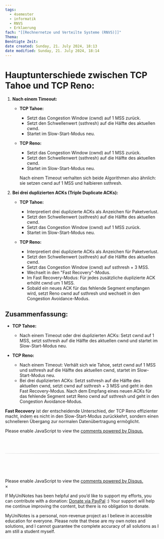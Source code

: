 ```yaml
---
tags:
  - 4semester
  - informatik
  - RNVS
  - Erklaerung
fach: "[[Rechnernetze und Verteilte Systeme (RNVS)]]"
Thema:
Benötigte Zeit:
date created: Sunday, 21. July 2024, 18:13
date modified: Sunday, 21. July 2024, 18:14
---
```


# Hauptunterschiede zwischen TCP Tahoe und TCP Reno:

1. **Nach einem Timeout:**

   - **TCP Tahoe:**

     - Setzt das Congestion Window (cwnd) auf 1 MSS zurück.
     - Setzt den Schwellenwert (ssthresh) auf die Hälfte des aktuellen cwnd.
     - Startet im Slow-Start-Modus neu.

   - **TCP Reno:**

     - Setzt das Congestion Window (cwnd) auf 1 MSS zurück.
     - Setzt den Schwellenwert (ssthresh) auf die Hälfte des aktuellen cwnd.
     - Startet im Slow-Start-Modus neu.

     Nach einem Timeout verhalten sich beide Algorithmen also ähnlich: sie setzen cwnd auf 1 MSS und halbieren ssthresh.

2. **Bei drei duplizierten ACKs (Triple Duplicate ACKs):**

   - **TCP Tahoe:**

     - Interpretiert drei duplizierte ACKs als Anzeichen für Paketverlust.
     - Setzt den Schwellenwert (ssthresh) auf die Hälfte des aktuellen cwnd.
     - Setzt das Congestion Window (cwnd) auf 1 MSS zurück.
     - Startet im Slow-Start-Modus neu.

   - **TCP Reno:**
     - Interpretiert drei duplizierte ACKs als Anzeichen für Paketverlust.
     - Setzt den Schwellenwert (ssthresh) auf die Hälfte des aktuellen cwnd.
     - Setzt das Congestion Window (cwnd) auf ssthresh + 3 MSS.
     - Wechselt in den "Fast Recovery"-Modus.
     - Im Fast Recovery-Modus: Für jedes zusätzliche duplizierte ACK erhöht cwnd um 1 MSS.
     - Sobald ein neues ACK für das fehlende Segment empfangen wird, setzt Reno cwnd auf ssthresh und wechselt in den Congestion Avoidance-Modus.

## Zusammenfassung:

- **TCP Tahoe:**

  - Nach einem Timeout oder drei duplizierten ACKs: Setzt cwnd auf 1 MSS, setzt ssthresh auf die Hälfte des aktuellen cwnd und startet im Slow-Start-Modus neu.

- **TCP Reno:**
  - Nach einem Timeout: Verhält sich wie Tahoe, setzt cwnd auf 1 MSS und ssthresh auf die Hälfte des aktuellen cwnd, startet im Slow-Start-Modus neu.
  - Bei drei duplizierten ACKs: Setzt ssthresh auf die Hälfte des aktuellen cwnd, setzt cwnd auf ssthresh + 3 MSS und geht in den Fast Recovery-Modus. Nach dem Empfang eines neuen ACKs für das fehlende Segment setzt Reno cwnd auf ssthresh und geht in den Congestion Avoidance-Modus.

**Fast Recovery** ist der entscheidende Unterschied, der TCP Reno effizienter macht, indem es nicht in den Slow-Start-Modus zurückkehrt, sondern einen schnelleren Übergang zur normalen Datenübertragung ermöglicht.

<!-- DISQUS SCRIPT COMMENT START -->

<!-- DISQUS RECOMMENDATION START -->

<div id="disqus_recommendations"></div>

<script> 
(function() { // REQUIRED CONFIGURATION VARIABLE: EDIT THE SHORTNAME BELOW
var d = document, s = d.createElement('script'); // IMPORTANT: Replace EXAMPLE with your forum shortname!
s.src = 'https://myuninotes.disqus.com/recommendations.js'; s.setAttribute('data-timestamp', +new Date());
(d.head || d.body).appendChild(s);
})();
</script>
<noscript>
Please enable JavaScript to view the 
<a href="https://disqus.com/?ref_noscript" rel="nofollow">
comments powered by Disqus.
</a>
</noscript>

<!-- DISQUS RECOMMENDATION END -->

<hr style="border: none; height: 2px; background: linear-gradient(to right, #f0f0f0, #ccc, #f0f0f0); margin-top: 4rem; margin-bottom: 5rem;">
<div id="disqus_thread"></div>
<script>
    /**
    *  RECOMMENDED CONFIGURATION VARIABLES: EDIT AND UNCOMMENT THE SECTION BELOW TO INSERT DYNAMIC VALUES FROM YOUR PLATFORM OR CMS.
    *  LEARN WHY DEFINING THESE VARIABLES IS IMPORTANT: https://disqus.com/admin/universalcode/#configuration-variables    */
    /*
    var disqus_config = function () {
    this.page.url = PAGE_URL;  // Replace PAGE_URL with your page's canonical URL variable
    this.page.identifier = PAGE_IDENTIFIER; // Replace PAGE_IDENTIFIER with your page's unique identifier variable
    };
    */
    (function() { // DON'T EDIT BELOW THIS LINE
    var d = document, s = d.createElement('script');
    s.src = 'https://myuninotes.disqus.com/embed.js';
    s.setAttribute('data-timestamp', +new Date());
    (d.head || d.body).appendChild(s);
    })();
</script>
<noscript>Please enable JavaScript to view the <a href="https://disqus.com/?ref_noscript">comments powered by Disqus.</a></noscript>

<!-- DISQUS SCRIPT COMMENT END -->

<!-- Modal START -->
<div id="myModal" class="modal">
  <div class="modal-content">
    <span id="closeModal" class="close">&times;</span>
    <p class="modal-text">
      If MyUniNotes has been helpful and you’d like to support my efforts, <span class="modal-highlight"> you can contribute with a donation: <a class="modal-dono-link" href="https://paypal.me/myuninotes4u">Donate via PayPal</a> :) </span> Your support will help me continue improving the content, but there is no obligation to donate.
    </p>
    <p class="modal-text">
      <span class="modal-highlight">MyUniNotes is a personal, non-revenue project as I believe in accessible education for everyone.</span> Please note that these are my own notes and solutions, and I cannot guarantee the complete accuracy of all solutions as I am still a student myself.
  </div>
</div>

<script>
  // JavaScript to display the modal on page load
  document.addEventListener('DOMContentLoaded', function() {
    // Generate a random number between 1 and 1
    // Wanted it to load with a adjustable probability for every page load but did not work, as DOM is loaded only once. Therefore now loading it every time website is visited and DOM is loaded.
    const randomNumber = Math.floor(Math.random() * 1) + 1; 
    // console.log(randomNumber)
    if (randomNumber === 1) {
      setTimeout(function() {
        const modal = document.getElementById('myModal');
        if (modal) {
          modal.classList.add('show');
        }
      }, 1000); // Adjust the delay as needed

      const closeModal = document.getElementById('closeModal');
      if (closeModal) {
        closeModal.addEventListener('click', function() {
          const modal = document.getElementById('myModal');
          if (modal) {
            modal.classList.remove('show');
          }
        });
      }
    } else {
      // Ensure the modal is hidden if the random number is not 1
      const modal = document.getElementById('myModal');
      if (modal) {
        modal.style.display = 'none';
      }
    }
  });
</script>
<!-- Modal END -->
